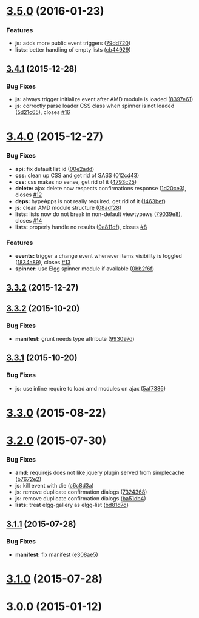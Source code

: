 <a name="3.5.0"></a>
# [3.5.0](https://github.com/hypeJunction/hypeLists/compare/3.4.1...v3.5.0) (2016-01-23)


### Features

* **js:** adds more public event triggers ([79dd720](https://github.com/hypeJunction/hypeLists/commit/79dd720))
* **lists:** better handling of empty lists ([cb44929](https://github.com/hypeJunction/hypeLists/commit/cb44929))



<a name="3.4.1"></a>
## [3.4.1](https://github.com/hypeJunction/hypeLists/compare/3.4.0...v3.4.1) (2015-12-28)


### Bug Fixes

* **js:** always trigger initialize event after AMD module is loaded ([8397e61](https://github.com/hypeJunction/hypeLists/commit/8397e61))
* **js:** correctly parse loader CSS class when spinner is not loaded ([5d21c65](https://github.com/hypeJunction/hypeLists/commit/5d21c65)), closes [#16](https://github.com/hypeJunction/hypeLists/issues/16)



<a name="3.4.0"></a>
# [3.4.0](https://github.com/hypeJunction/hypeLists/compare/3.3.2...v3.4.0) (2015-12-27)


### Bug Fixes

* **api:** fix default list id ([00e2add](https://github.com/hypeJunction/hypeLists/commit/00e2add))
* **css:** clean up CSS and get rid of SASS ([012cd43](https://github.com/hypeJunction/hypeLists/commit/012cd43))
* **css:** css makes no sense, get rid of it ([4793c25](https://github.com/hypeJunction/hypeLists/commit/4793c25))
* **delete:** ajax delete now respects confirmations response ([1d20ce3](https://github.com/hypeJunction/hypeLists/commit/1d20ce3)), closes [#12](https://github.com/hypeJunction/hypeLists/issues/12)
* **deps:** hypeApps is not really required, get rid of it ([1463bef](https://github.com/hypeJunction/hypeLists/commit/1463bef))
* **js:** clean AMD module structure ([08adf28](https://github.com/hypeJunction/hypeLists/commit/08adf28))
* **lists:** lists now do not break in non-default viewtypews ([79039e8](https://github.com/hypeJunction/hypeLists/commit/79039e8)), closes [#14](https://github.com/hypeJunction/hypeLists/issues/14)
* **lists:** properly handle no results ([9e811df](https://github.com/hypeJunction/hypeLists/commit/9e811df)), closes [#8](https://github.com/hypeJunction/hypeLists/issues/8)

### Features

* **events:** trigger a change event whenever items visibility is toggled ([1834a89](https://github.com/hypeJunction/hypeLists/commit/1834a89)), closes [#13](https://github.com/hypeJunction/hypeLists/issues/13)
* **spinner:** use Elgg spinner module if available ([0bb2f6f](https://github.com/hypeJunction/hypeLists/commit/0bb2f6f))



<a name="3.3.2"></a>
## [3.3.2](https://github.com/hypeJunction/hypeLists/compare/3.3.2...v3.3.2) (2015-12-27)




<a name="3.3.2"></a>
## [3.3.2](https://github.com/hypeJunction/hypeLists/compare/3.3.1...3.3.2) (2015-10-20)


### Bug Fixes

* **manifest:** grunt needs type attribute ([993097d](https://github.com/hypeJunction/hypeLists/commit/993097d))



<a name="3.3.1"></a>
## [3.3.1](https://github.com/hypeJunction/hypeLists/compare/3.3.0...3.3.1) (2015-10-20)


### Bug Fixes

* **js:** use inline require to load amd modules on ajax ([5af7386](https://github.com/hypeJunction/hypeLists/commit/5af7386))



<a name="3.3.0"></a>
# [3.3.0](https://github.com/hypeJunction/hypeLists/compare/3.2.0...3.3.0) (2015-08-22)




<a name="3.2.0"></a>
# [3.2.0](https://github.com/hypeJunction/hypeLists/compare/3.1.1...3.2.0) (2015-07-30)


### Bug Fixes

* **amd:** requirejs does not like jquery plugin served from simplecache ([b7672e2](https://github.com/hypeJunction/hypeLists/commit/b7672e2))
* **js:** kill event with die ([c6c8d3a](https://github.com/hypeJunction/hypeLists/commit/c6c8d3a))
* **js:** remove duplicate confirmation dialogs ([7324368](https://github.com/hypeJunction/hypeLists/commit/7324368))
* **js:** remove duplicate confirmation dialogs ([ba51db4](https://github.com/hypeJunction/hypeLists/commit/ba51db4))
* **lists:** treat elgg-gallery as elgg-list ([bd81d7d](https://github.com/hypeJunction/hypeLists/commit/bd81d7d))



<a name="3.1.1"></a>
## [3.1.1](https://github.com/hypeJunction/hypeLists/compare/3.1.0...3.1.1) (2015-07-28)


### Bug Fixes

* **manifest:** fix manifest ([e308ae5](https://github.com/hypeJunction/hypeLists/commit/e308ae5))



<a name="3.1.0"></a>
# [3.1.0](https://github.com/hypeJunction/hypeLists/compare/3.0.0...3.1.0) (2015-07-28)




<a name="3.0.0"></a>
# 3.0.0 (2015-01-12)




